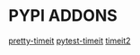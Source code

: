 

# PYPI ADDONS


[pretty-timeit](https://pypi.org/project/pretty-timeit/)
[pytest-timeit](https://pypi.org/project/pytest-timeit/)
[timeit2](https://pypi.org/project/timeit2/)


